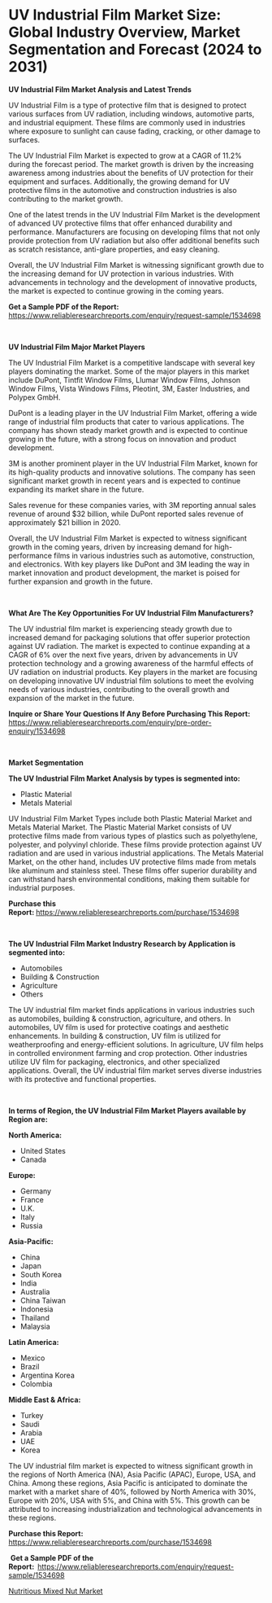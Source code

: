 <p><h1>UV Industrial Film Market Size: Global Industry Overview, Market Segmentation and Forecast (2024 to 2031)</h1></p><p><strong>UV Industrial Film Market Analysis and Latest Trends</strong></p>
<p><p>UV Industrial Film is a type of protective film that is designed to protect various surfaces from UV radiation, including windows, automotive parts, and industrial equipment. These films are commonly used in industries where exposure to sunlight can cause fading, cracking, or other damage to surfaces.</p><p>The UV Industrial Film Market is expected to grow at a CAGR of 11.2% during the forecast period. The market growth is driven by the increasing awareness among industries about the benefits of UV protection for their equipment and surfaces. Additionally, the growing demand for UV protective films in the automotive and construction industries is also contributing to the market growth.</p><p>One of the latest trends in the UV Industrial Film Market is the development of advanced UV protective films that offer enhanced durability and performance. Manufacturers are focusing on developing films that not only provide protection from UV radiation but also offer additional benefits such as scratch resistance, anti-glare properties, and easy cleaning.</p><p>Overall, the UV Industrial Film Market is witnessing significant growth due to the increasing demand for UV protection in various industries. With advancements in technology and the development of innovative products, the market is expected to continue growing in the coming years.</p></p>
<p><strong>Get a Sample PDF of the Report:&nbsp;</strong> <a href="https://www.reliableresearchreports.com/enquiry/request-sample/1534698">https://www.reliableresearchreports.com/enquiry/request-sample/1534698</a></p>
<p>&nbsp;</p>
<p><strong>UV Industrial Film Major Market Players</strong></p>
<p><p>The UV Industrial Film Market is a competitive landscape with several key players dominating the market. Some of the major players in this market include DuPont, Tintfit Window Films, Llumar Window Films, Johnson Window Films, Vista Windows Films, Pleotint, 3M, Easter Industries, and Polypex GmbH.</p><p>DuPont is a leading player in the UV Industrial Film Market, offering a wide range of industrial film products that cater to various applications. The company has shown steady market growth and is expected to continue growing in the future, with a strong focus on innovation and product development.</p><p>3M is another prominent player in the UV Industrial Film Market, known for its high-quality products and innovative solutions. The company has seen significant market growth in recent years and is expected to continue expanding its market share in the future.</p><p>Sales revenue for these companies varies, with 3M reporting annual sales revenue of around $32 billion, while DuPont reported sales revenue of approximately $21 billion in 2020.</p><p>Overall, the UV Industrial Film Market is expected to witness significant growth in the coming years, driven by increasing demand for high-performance films in various industries such as automotive, construction, and electronics. With key players like DuPont and 3M leading the way in market innovation and product development, the market is poised for further expansion and growth in the future.</p></p>
<p>&nbsp;</p>
<p><strong>What Are The Key Opportunities For UV Industrial Film Manufacturers?</strong></p>
<p><p>The UV industrial film market is experiencing steady growth due to increased demand for packaging solutions that offer superior protection against UV radiation. The market is expected to continue expanding at a CAGR of 6% over the next five years, driven by advancements in UV protection technology and a growing awareness of the harmful effects of UV radiation on industrial products. Key players in the market are focusing on developing innovative UV industrial film solutions to meet the evolving needs of various industries, contributing to the overall growth and expansion of the market in the future.</p></p>
<p><strong>Inquire or Share Your Questions If Any Before Purchasing This Report:</strong> <a href="https://www.reliableresearchreports.com/enquiry/pre-order-enquiry/1534698">https://www.reliableresearchreports.com/enquiry/pre-order-enquiry/1534698</a></p>
<p>&nbsp;</p>
<p><strong>Market Segmentation</strong></p>
<p><strong>The UV Industrial Film Market Analysis by types is segmented into:</strong></p>
<p><ul><li>Plastic Material</li><li>Metals Material</li></ul></p>
<p><p>UV Industrial Film Market Types include both Plastic Material Market and Metals Material Market. The Plastic Material Market consists of UV protective films made from various types of plastics such as polyethylene, polyester, and polyvinyl chloride. These films provide protection against UV radiation and are used in various industrial applications. The Metals Material Market, on the other hand, includes UV protective films made from metals like aluminum and stainless steel. These films offer superior durability and can withstand harsh environmental conditions, making them suitable for industrial purposes.</p></p>
<p><strong>Purchase this Report:&nbsp;</strong><a href="https://www.reliableresearchreports.com/purchase/1534698">https://www.reliableresearchreports.com/purchase/1534698</a></p>
<p>&nbsp;</p>
<p><strong>The UV Industrial Film Market Industry Research by Application is segmented into:</strong></p>
<p><ul><li>Automobiles</li><li>Building & Construction</li><li>Agriculture</li><li>Others</li></ul></p>
<p><p>The UV industrial film market finds applications in various industries such as automobiles, building & construction, agriculture, and others. In automobiles, UV film is used for protective coatings and aesthetic enhancements. In building & construction, UV film is utilized for weatherproofing and energy-efficient solutions. In agriculture, UV film helps in controlled environment farming and crop protection. Other industries utilize UV film for packaging, electronics, and other specialized applications. Overall, the UV industrial film market serves diverse industries with its protective and functional properties.</p></p>
<p>&nbsp;</p>
<p><strong>In terms of Region, the UV Industrial Film Market Players available by Region are:</strong></p>
<p>
    <p> <strong> North America: </strong>
        <ul>
            <li>United States</li>
            <li>Canada</li>
        </ul>
        </p> 
    <p> <strong> Europe: </strong>
        <ul>
            <li>Germany</li>
            <li>France</li>
            <li>U.K.</li>
            <li>Italy</li>
            <li>Russia</li>
        </ul>
        </p> 
    <p> <strong> Asia-Pacific: </strong>
        <ul>
            <li>China</li>
            <li>Japan</li>
            <li>South Korea</li>
            <li>India</li>
            <li>Australia</li>
            <li>China Taiwan</li>
            <li>Indonesia</li>
            <li>Thailand</li>
            <li>Malaysia</li>
        </ul>
        </p> 
    <p> <strong> Latin America: </strong>
        <ul>
            <li>Mexico</li>
            <li>Brazil</li>
            <li>Argentina Korea</li>
            <li>Colombia</li>
        </ul>
        </p> 
    <p> <strong> Middle East & Africa: </strong>
        <ul>
            <li>Turkey</li>
            <li>Saudi</li>
            <li>Arabia</li>
            <li>UAE</li>
            <li>Korea</li>
        </ul>
    </p>
    </p>
<p><p>The UV industrial film market is expected to witness significant growth in the regions of North America (NA), Asia Pacific (APAC), Europe, USA, and China. Among these regions, Asia Pacific is anticipated to dominate the market with a market share of 40%, followed by North America with 30%, Europe with 20%, USA with 5%, and China with 5%. This growth can be attributed to increasing industrialization and technological advancements in these regions.</p></p>
<p><strong>Purchase this Report: </strong><a href="https://www.reliableresearchreports.com/purchase/1534698">https://www.reliableresearchreports.com/purchase/1534698</a></p>
<p>&nbsp;<strong>Get a Sample PDF of the Report:&nbsp;&nbsp;</strong><a href="https://www.reliableresearchreports.com/enquiry/request-sample/1534698">https://www.reliableresearchreports.com/enquiry/request-sample/1534698</a></p>
<p><strong></strong></p>
<p><p><a href="https://cautious-neon-760.notion.site/Nutritious-Mixed-Nut-Market-Size-and-Growth-Market-Segmentation-Regional-and-Country-Breakdowns-a-e7a2d391acf3472faebef3569efc7928">Nutritious Mixed Nut Market</a></p></p>